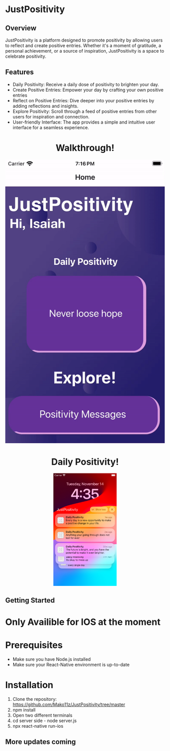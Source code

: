 # JustPositivity

## Overview

  JustPositivity is a platform designed to promote positivity by allowing users to reflect and create positive entries. Whether it's a moment of gratitude, a personal achievement, or a source of inspiration, JustPositivity is a space to celebrate positivity.

## Features

- Daily Positivity: Receive a daily dose of positivity to brighten your day.
- Create Positive Entries: Empower your day by crafting your own positive entries
- Reflect on Positive Entries: Dive deeper into your positive entries by adding reflections and insights.
- Explore Positivity: Scroll through a feed of positive entries from other users for inspiration and connection.
- User-friendly Interface: The app provides a simple and intuitive user interface for a seamless experience.

<div align="center">
  <h1>Walkthrough!</h1>
  <img src="https://github.com/Mako11z/JustPositivity/raw/master/ezgif.com-video-to-gif-converted.gif" alt="JustPositivity Walkthrough">
</div>

<div align="center">
  <h1>Daily Positivity!</h1>
  <img src="https://github.com/Mako11z/JustPositivity/raw/master/Images/Notifications.png" style="width: 200px; height: auto;">
</div>



## Getting Started

# Only Availible for IOS at the moment

# Prerequisites

- Make sure you have Node.js installed
- Make sure your React-Native environment is up-to-date

# Installation

1. Clone the repository: https://github.com/Mako11z/JustPositivity/tree/master
2. npm install
3. Open two different terminals
4. cd server side - node server.js
5. npx react-native run-ios

## More updates coming
